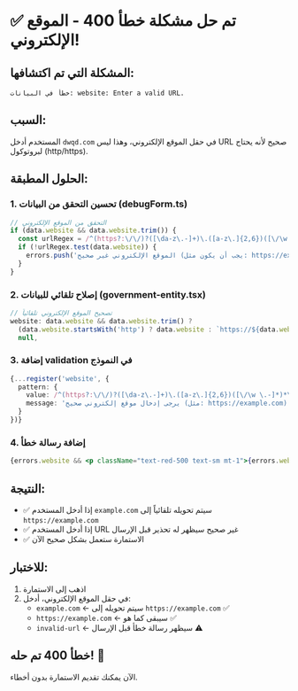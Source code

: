 # ✅ تم حل مشكلة خطأ 400 - الموقع الإلكتروني!

## المشكلة التي تم اكتشافها:
```
خطأ في البيانات: website: Enter a valid URL.
```

## السبب:
المستخدم أدخل `dwqd.com` في حقل الموقع الإلكتروني، وهذا ليس URL صحيح لأنه يحتاج لبروتوكول (http/https).

## الحلول المطبقة:

### 1. تحسين التحقق من البيانات (debugForm.ts)
```typescript
// التحقق من الموقع الإلكتروني
if (data.website && data.website.trim()) {
  const urlRegex = /^(https?:\/\/)?([\da-z\.-]+)\.([a-z\.]{2,6})([\/\w \.-]*)*\/?$/;
  if (!urlRegex.test(data.website)) {
    errors.push('الموقع الإلكتروني غير صحيح (يجب أن يكون مثل: https://example.com)');
  }
}
```

### 2. إصلاح تلقائي للبيانات (government-entity.tsx)
```typescript
// تصحيح الموقع الإلكتروني تلقائياً
website: data.website && data.website.trim() ? 
  (data.website.startsWith('http') ? data.website : `https://${data.website}`) : 
  null,
```

### 3. إضافة validation في النموذج
```typescript
{...register('website', {
  pattern: {
    value: /^(https?:\/\/)?([\da-z\.-]+)\.([a-z\.]{2,6})([\/\w \.-]*)*\/?$/,
    message: 'يرجى إدخال موقع إلكتروني صحيح (مثل: https://example.com)'
  }
})}
```

### 4. إضافة رسالة خطأ
```jsx
{errors.website && <p className="text-red-500 text-sm mt-1">{errors.website.message}</p>}
```

## النتيجة:
- ✅ إذا أدخل المستخدم `example.com` سيتم تحويله تلقائياً إلى `https://example.com`
- ✅ إذا أدخل المستخدم URL غير صحيح سيظهر له تحذير قبل الإرسال
- ✅ الاستمارة ستعمل بشكل صحيح الآن

## للاختبار:
1. اذهب إلى الاستمارة
2. في حقل الموقع الإلكتروني، أدخل:
   - `example.com` ← سيتم تحويله إلى `https://example.com` ✅
   - `https://example.com` ← سيبقى كما هو ✅
   - `invalid-url` ← سيظهر رسالة خطأ قبل الإرسال ⚠️

## خطأ 400 تم حله! 🎉

الآن يمكنك تقديم الاستمارة بدون أخطاء.
